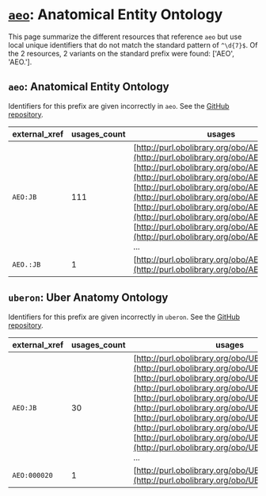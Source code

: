 # [`aeo`](https://bioregistry.io/aeo): Anatomical Entity Ontology

This page summarize the different resources that reference `aeo`
but use local unique identifiers that do not match the standard pattern of
`^\d{7}$`. Of the 2 resources,
2 variants on the standard prefix were found: ['AEO', 'AEO.'].

## `aeo`: Anatomical Entity Ontology

Identifiers for this prefix are given incorrectly in `aeo`. See the [GitHub repository](https://github.com/obophenotype/human-developmental-anatomy-ontology).

| external_xref   |   usages_count | usages                                                                                                                                                                                                                                                                                                                                                                                                                                                                |
|-----------------|----------------|-----------------------------------------------------------------------------------------------------------------------------------------------------------------------------------------------------------------------------------------------------------------------------------------------------------------------------------------------------------------------------------------------------------------------------------------------------------------------|
| `AEO:JB`        |            111 | [http://purl.obolibrary.org/obo/AEO_0000078](http://purl.obolibrary.org/obo/AEO_0000078), [http://purl.obolibrary.org/obo/AEO_0000079](http://purl.obolibrary.org/obo/AEO_0000079), [http://purl.obolibrary.org/obo/AEO_0000080](http://purl.obolibrary.org/obo/AEO_0000080), [http://purl.obolibrary.org/obo/AEO_0000081](http://purl.obolibrary.org/obo/AEO_0000081), [http://purl.obolibrary.org/obo/AEO_0000082](http://purl.obolibrary.org/obo/AEO_0000082), ... |
| `AEO.:JB`       |              1 | [http://purl.obolibrary.org/obo/AEO_0000203](http://purl.obolibrary.org/obo/AEO_0000203)                                                                                                                                                                                                                                                                                                                                                                              |

## `uberon`: Uber Anatomy Ontology

Identifiers for this prefix are given incorrectly in `uberon`. See the [GitHub repository](https://github.com/obophenotype/uberon).

| external_xref   |   usages_count | usages                                                                                                                                                                                                                                                                                                                                                                                                                                                                                              |
|-----------------|----------------|-----------------------------------------------------------------------------------------------------------------------------------------------------------------------------------------------------------------------------------------------------------------------------------------------------------------------------------------------------------------------------------------------------------------------------------------------------------------------------------------------------|
| `AEO:JB`        |             30 | [http://purl.obolibrary.org/obo/UBERON_0001637](http://purl.obolibrary.org/obo/UBERON_0001637), [http://purl.obolibrary.org/obo/UBERON_0004016](http://purl.obolibrary.org/obo/UBERON_0004016), [http://purl.obolibrary.org/obo/UBERON_0005866](http://purl.obolibrary.org/obo/UBERON_0005866), [http://purl.obolibrary.org/obo/UBERON_0006846](http://purl.obolibrary.org/obo/UBERON_0006846), [http://purl.obolibrary.org/obo/UBERON_0007473](http://purl.obolibrary.org/obo/UBERON_0007473), ... |
| `AEO:000020`    |              1 | [http://purl.obolibrary.org/obo/UBERON_0001013](http://purl.obolibrary.org/obo/UBERON_0001013)                                                                                                                                                                                                                                                                                                                                                                                                      |

